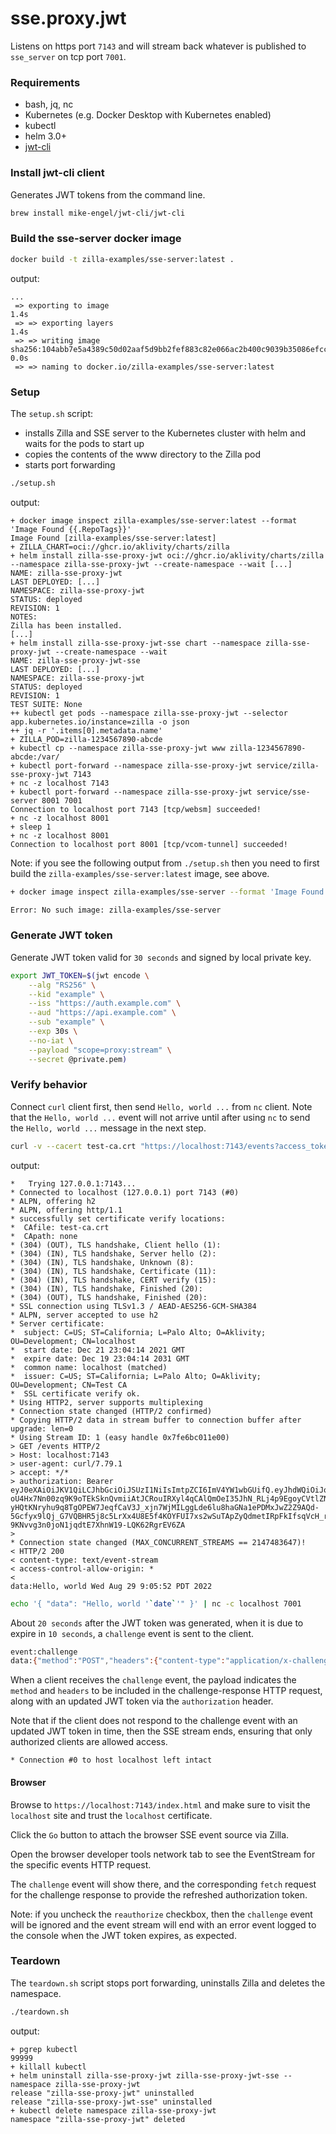 # sse.proxy.jwt

Listens on https port `7143` and will stream back whatever is published to `sse_server` on tcp port `7001`.

### Requirements

- bash, jq, nc
- Kubernetes (e.g. Docker Desktop with Kubernetes enabled)
- kubectl
- helm 3.0+
- [jwt-cli](https://github.com/mike-engel/jwt-cli)

### Install jwt-cli client

Generates JWT tokens from the command line.

```bash
brew install mike-engel/jwt-cli/jwt-cli
```

### Build the sse-server docker image

```bash
docker build -t zilla-examples/sse-server:latest .
```

output:

```text
...
 => exporting to image                                                                                                                                                                       1.4s 
 => => exporting layers                                                                                                                                                                      1.4s 
 => => writing image sha256:104abb7e5a4389c50d02aaf5d9bb2fef883c82e066ac2b400c9039b35086efcc                                                                                                 0.0s 
 => => naming to docker.io/zilla-examples/sse-server:latest
```

### Setup

The `setup.sh` script:

- installs Zilla and SSE server to the Kubernetes cluster with helm and waits for the pods to start up
- copies the contents of the www directory to the Zilla pod
- starts port forwarding

```bash
./setup.sh
```

output:

```text
+ docker image inspect zilla-examples/sse-server:latest --format 'Image Found {{.RepoTags}}'
Image Found [zilla-examples/sse-server:latest]
+ ZILLA_CHART=oci://ghcr.io/aklivity/charts/zilla
+ helm install zilla-sse-proxy-jwt oci://ghcr.io/aklivity/charts/zilla --namespace zilla-sse-proxy-jwt --create-namespace --wait [...]
NAME: zilla-sse-proxy-jwt
LAST DEPLOYED: [...]
NAMESPACE: zilla-sse-proxy-jwt
STATUS: deployed
REVISION: 1
NOTES:
Zilla has been installed.
[...]
+ helm install zilla-sse-proxy-jwt-sse chart --namespace zilla-sse-proxy-jwt --create-namespace --wait
NAME: zilla-sse-proxy-jwt-sse
LAST DEPLOYED: [...]
NAMESPACE: zilla-sse-proxy-jwt
STATUS: deployed
REVISION: 1
TEST SUITE: None
++ kubectl get pods --namespace zilla-sse-proxy-jwt --selector app.kubernetes.io/instance=zilla -o json
++ jq -r '.items[0].metadata.name'
+ ZILLA_POD=zilla-1234567890-abcde
+ kubectl cp --namespace zilla-sse-proxy-jwt www zilla-1234567890-abcde:/var/
+ kubectl port-forward --namespace zilla-sse-proxy-jwt service/zilla-sse-proxy-jwt 7143
+ nc -z localhost 7143
+ kubectl port-forward --namespace zilla-sse-proxy-jwt service/sse-server 8001 7001
Connection to localhost port 7143 [tcp/websm] succeeded!
+ nc -z localhost 8001
+ sleep 1
+ nc -z localhost 8001
Connection to localhost port 8001 [tcp/vcom-tunnel] succeeded!
```

Note: if you see the following output from `./setup.sh` then you need to first build the `zilla-examples/sse-server:latest` image, see above.

```bash
+ docker image inspect zilla-examples/sse-server --format 'Image Found {{.RepoTags}}'

Error: No such image: zilla-examples/sse-server
```

### Generate JWT token

Generate JWT token valid for `30 seconds` and signed by local private key.

```bash
export JWT_TOKEN=$(jwt encode \
    --alg "RS256" \
    --kid "example" \
    --iss "https://auth.example.com" \
    --aud "https://api.example.com" \
    --sub "example" \
    --exp 30s \
    --no-iat \
    --payload "scope=proxy:stream" \
    --secret @private.pem)
```

### Verify behavior

Connect `curl` client first, then send `Hello, world ...` from `nc` client.
Note that the `Hello, world ...` event will not arrive until after using `nc` to send the `Hello, world ...` message in the next step.

```bash
curl -v --cacert test-ca.crt "https://localhost:7143/events?access_token=${JWT_TOKEN}"
```

output:

```text
*   Trying 127.0.0.1:7143...
* Connected to localhost (127.0.0.1) port 7143 (#0)
* ALPN, offering h2
* ALPN, offering http/1.1
* successfully set certificate verify locations:
*  CAfile: test-ca.crt
*  CApath: none
* (304) (OUT), TLS handshake, Client hello (1):
* (304) (IN), TLS handshake, Server hello (2):
* (304) (IN), TLS handshake, Unknown (8):
* (304) (IN), TLS handshake, Certificate (11):
* (304) (IN), TLS handshake, CERT verify (15):
* (304) (IN), TLS handshake, Finished (20):
* (304) (OUT), TLS handshake, Finished (20):
* SSL connection using TLSv1.3 / AEAD-AES256-GCM-SHA384
* ALPN, server accepted to use h2
* Server certificate:
*  subject: C=US; ST=California; L=Palo Alto; O=Aklivity; OU=Development; CN=localhost
*  start date: Dec 21 23:04:14 2021 GMT
*  expire date: Dec 19 23:04:14 2031 GMT
*  common name: localhost (matched)
*  issuer: C=US; ST=California; L=Palo Alto; O=Aklivity; OU=Development; CN=Test CA
*  SSL certificate verify ok.
* Using HTTP2, server supports multiplexing
* Connection state changed (HTTP/2 confirmed)
* Copying HTTP/2 data in stream buffer to connection buffer after upgrade: len=0
* Using Stream ID: 1 (easy handle 0x7fe6bc011e00)
> GET /events HTTP/2
> Host: localhost:7143
> user-agent: curl/7.79.1
> accept: */*
> authorization: Bearer eyJ0eXAiOiJKV1QiLCJhbGciOiJSUzI1NiIsImtpZCI6ImV4YW1wbGUifQ.eyJhdWQiOiJodHRwczovL2FwaS5leGFtcGxlLmNvbSIsImV4cCI6MTY2MTc5MDM1MCwiaXNzIjoiaHR0cHM6Ly9hdXRoLmV4YW1wbGUuY29tIiwic2NvcGUiOiJwcm94eTpzdHJlYW0iLCJzdWIiOiJleGFtcGxlIn0.XAugWfUFa-oU4Hx7Nn00zq9K9oTEkSknQvmiiAtJCRouIRXyl4qCAlQmOeI35JhN_RLj4p9EgoyCVtlZNWXKVcTeAxaAQrNeKywQ58wsn0VFdKHB2LXR0oxHXOtJIkl9oJWaM4IvUenKAfs2g-yHQtKNryhu9q8TgOPEW7JeqfCaV3J_xjn7WjMILggLde6lu8haGNa1ePDMxJwZ2Z9AQd-5Gcfyx9lQj_G7VQBHR5j8c5LrXx4U8E5f4KOYFUI7xs2wSuTApZyQdmetIRpFkIfsqVcH_rtdqs6ZuCTwmaKwXt-9KNvvg3n0joN1jqdtE7XhnW19-LQK62RgrEV6ZA
> 
* Connection state changed (MAX_CONCURRENT_STREAMS == 2147483647)!
< HTTP/2 200 
< content-type: text/event-stream
< access-control-allow-origin: *
< 
data:Hello, world Wed Aug 29 9:05:52 PDT 2022
```

```bash
echo '{ "data": "Hello, world '`date`'" }' | nc -c localhost 7001
```

About `20 seconds` after the JWT token was generated, when it is due to expire in `10 seconds`, a `challenge` event is sent to the client.

```bash
event:challenge
data:{"method":"POST","headers":{"content-type":"application/x-challenge-response"}}

```

When a client receives the `challenge` event, the payload indicates the `method` and `headers` to be included in the challenge-response HTTP request, along with an updated JWT token via the `authorization` header.

Note that if the client does not respond to the challenge event with an updated JWT token in time, then the SSE stream ends, ensuring that only authorized clients are allowed access.

```
* Connection #0 to host localhost left intact
```

#### Browser

Browse to `https://localhost:7143/index.html` and make sure to visit the `localhost` site and trust the `localhost` certificate.

Click the `Go` button to attach the browser SSE event source via Zilla.

Open the browser developer tools network tab to see the EventStream for the specific events HTTP request.

The `challenge` event will show there, and the corresponding `fetch` request for the challenge response to provide the refreshed authorization token.

Note: if you uncheck the `reauthorize` checkbox, then the `challenge` event will be ignored and the event stream will end with an error event logged to the console when the JWT token expires, as expected.

### Teardown

The `teardown.sh` script stops port forwarding, uninstalls Zilla and deletes the namespace.

```bash
./teardown.sh
```

output:

```text
+ pgrep kubectl
99999
+ killall kubectl
+ helm uninstall zilla-sse-proxy-jwt zilla-sse-proxy-jwt-sse --namespace zilla-sse-proxy-jwt
release "zilla-sse-proxy-jwt" uninstalled
release "zilla-sse-proxy-jwt-sse" uninstalled
+ kubectl delete namespace zilla-sse-proxy-jwt
namespace "zilla-sse-proxy-jwt" deleted
```
